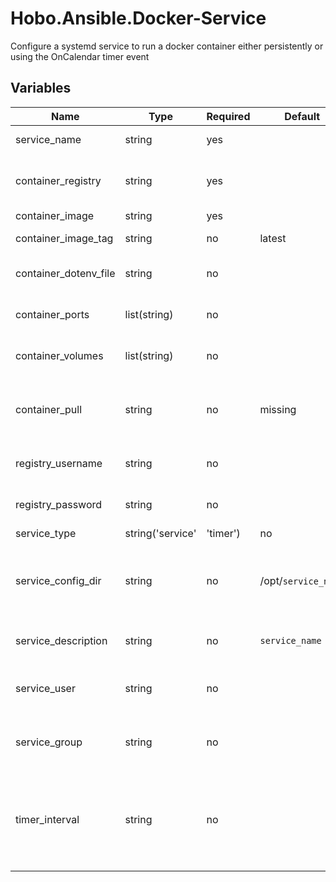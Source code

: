 # Hobo.Ansible.Docker-Service
Configure a systemd service to run a docker container either persistently or using the OnCalendar timer event

## Variables
| Name                  | Type                      | Required | Default             | Description |
|-----------------------|---------------------------|----------|---------------------|-------------|
| service_name          | string                    | yes      |                     | Name of the service |
| container_registry    | string                    | yes      |                     | Container registry from which to pull the image |
| container_image       | string                    | yes      |                     | Image to pull |
| container_image_tag   | string                    | no       | latest              | Tag of the image to pull |
| container_dotenv_file | string                    | no       |                     | .env file to pass to the container |
| container_ports       | list(string)              | no       |                     | Ports to expose to the container |
| container_volumes     | list(string)              | no       |                     | Volumes to mount to the container |
| container_pull        | string                    | no       |  missing            | Whether the image should be updated at launch |
| registry_username     | string                    | no       |                     | Image registry username |
| registry_password     | string                    | no       |                     | Image registry password |
| service_type          | string('service'|'timer') | no       |  service            | Type of service to create |
| service_config_dir    | string                    | no       | /opt/`service_name` | Directory in which service configuration files will be placed |
| service_description   | string                    | no       |  `service_name`     | Description of the service |
| service_user          | string                    | no       |                     | User the service should run as |
| service_group         | string                    | no       |                     | Group the service should run as |
| timer_interval        | string                    | no       |                     | Interval on which timer service types will be run. Required if `service_type` is `timer` |
